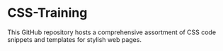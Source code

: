 # CSS-Training

This GitHub repository hosts a comprehensive assortment of CSS code snippets and templates for stylish web pages.
